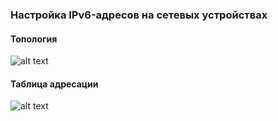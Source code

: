 ### Настройка IPv6-адресов на сетевых устройствах

#### Топология

![alt text](https://github.com/Eliminir/OTUSLABS/blob/Labs/LAB4/1.JPG)

#### Таблица адресации

![alt text](https://github.com/Eliminir/OTUSLABS/blob/Labs/LAB4/2.JPG)
